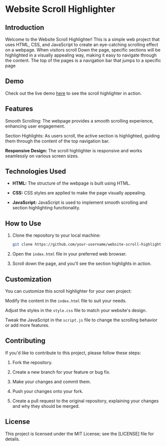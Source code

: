 # Website Scroll Highlighter

## Introduction

Welcome to the Website Scroll Highlighter! This is a simple web project that uses HTML, CSS, and JavaScript to create an eye-catching scrolling effect on a webpage. When visitors scroll 
Down the page, specific sections will be highlighted in a visually appealing way, making it easy to navigate through the content. The top of the pages is a navigation bar that jumps
to a specific page

## Demo

Check out the live demo [here](https://stewilondanga.github.io/language-scrollz/) to see the scroll highlighter in action.

## Features

Smooth Scrolling: The webpage provides a smooth scrolling experience, enhancing user engagement.

Section Highlights: As users scroll, the active section is highlighted, guiding them through the content of the top navigation bar.

**Responsive Design:** The scroll highlighter is responsive and works seamlessly on various screen sizes.

## Technologies Used

- **HTML:** The structure of the webpage is built using HTML.

- **CSS:** CSS styles are applied to make the page visually appealing.

- **JavaScript:** JavaScript is used to implement smooth scrolling and section highlighting functionality.

## How to Use

1. Clone the repository to your local machine:

   ```bash
   git clone https://github.com/your-username/website-scroll-highlighter.git
   ```

2. Open the `index.html` file in your preferred web browser.

3. Scroll down the page, and you'll see the section highlights in action.

## Customization

You can customize this scroll highlighter for your own project:

Modify the content in the `index.html` file to suit your needs.

Adjust the styles in the `style.css` file to match your website's design.

Tweak the JavaScript in the `script.js` file to change the scrolling behavior or add more features.

## Contributing

If you'd like to contribute to this project, please follow these steps:

1. Fork the repository.

2. Create a new branch for your feature or bug fix.

3. Make your changes and commit them.

4. Push your changes onto your fork.

5. Create a pull request to the original repository, explaining your changes and why they should be merged.

## License

This project is licensed under the MIT License; see the [LICENSE] file for details.

